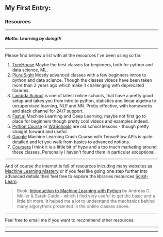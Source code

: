 ## My First Entry:

### Resources 
-------------------------
##### Motto: Learning by doing!!!
---------------------------------
Please find bellow a list with all the resources I've been using so far. 

1. [TreeHouse](https://teamtreehouse.com/home) Maybe the best classes for beginners, both for python and data science, ML. 
2. [PluralSight](https://www.pluralsight.com) Mostly advanced classes with a few beginners intros to python and data science. Though the classes videos have been taken more than 2 years ago which make it challenging with deprecated libraries. 
3. [Lambda School](https://www.lambdaschool.com) is one of latest online schools, that have a pretty good setup and takes you from intro to python, statistics and linear algebra to unsupervised learning, NLP and NN. Pretty effective, with homeworks and slack channel for 24/7 support. 
4. [Fast.ai](https://www.fast.ai) Machine Learning and Deep Learning, maybe not first go to place for beginners though pretty cool videos and examples indeed. 
5. [Python Course](https://www.python-course.eu/python3_for_loop.php) or [W3Schools](https://www.w3schools.com/python/default.asp) are old school lessons - though pretty straight forward and useful.
6. [Google](https://developers.google.com/machine-learning/crash-course/) Machine Learning Crash Course with TensorFlow APIs is quite detailed and let you walk from basics to advanced notions.
7. [Coursera](https://www.coursera.org/learn/machine-learning/) I think it is a little bit of hype and a too much marketing around these classes. Personally I haven't found them in particular exceptional. 

------------------------------------
And of course the internet is full of resources inlcuding many websites as [Machine Learning Mastery](https://machinelearningmastery.com/start-here/) or if you feel like going one step further into advanced details then feel free to explore the libraries resources [Scikit-Learn](https://scikit-learn.org/stable/).

> Book: [Introduction to Machine Learning with Python](https://www.goodreads.com/book/show/24346909-introduction-to-machine-learning-with-python) by Andreas C. Müller & Sarah Guido - which I find very useful to get the basic and a little bit more. It helped me a lot to understand the mechanics behind many algorythms presented in the online classes above. 

--------------------------------------
Feel free to email me if you want to recommend other resources. 

--------------------------------------
--------------------------------------
